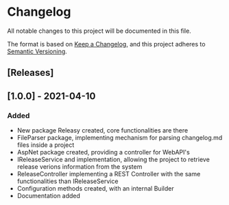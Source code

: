 ﻿# Changelog
All notable changes to this project will be documented in this file.

The format is based on [Keep a Changelog](https://keepachangelog.com/en/1.0.0/),
and this project adheres to [Semantic Versioning](https://semver.org/spec/v2.0.0.html).


## [Releases]

## [1.0.0] - 2021-04-10
### Added
- New package Releasy created, core functionalities are there
- FileParser package, implementing mechanism for parsing changelog.md files inside a project
- AspNet package created, providing a controller for WebAPI's
- IReleaseService and implementation, allowing the project to retrieve release verions information from the system
- ReleaseController implementing a REST Controller with the same functionalities than IReleaseService
- Configuration methods created, with an internal Builder
- Documentation added
